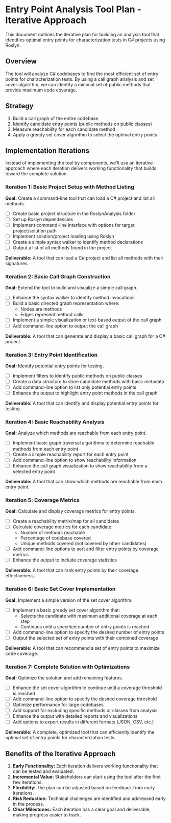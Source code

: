 # Entry Point Analysis Tool Plan - Iterative Approach

This document outlines the iterative plan for building an analysis tool that identifies optimal entry points for characterization tests in C# projects using Roslyn.

## Overview

The tool will analyze C# codebases to find the most efficient set of entry points for characterization tests. By using a call graph analysis and set cover algorithm, we can identify a minimal set of public methods that provide maximum code coverage.

## Strategy

1. Build a call graph of the entire codebase
2. Identify candidate entry points (public methods on public classes)
3. Measure reachability for each candidate method
4. Apply a greedy set cover algorithm to select the optimal entry points

## Implementation Iterations

Instead of implementing the tool by components, we'll use an iterative approach where each iteration delivers working functionality that builds toward the complete solution.

### Iteration 1: Basic Project Setup with Method Listing

**Goal:** Create a command-line tool that can load a C# project and list all methods.

- [ ] Create basic project structure in the RoslynAnalysis folder
- [ ] Set up Roslyn dependencies
- [ ] Implement command-line interface with options for target project/solution path
- [ ] Implement solution/project loading using Roslyn
- [ ] Create a simple syntax walker to identify method declarations
- [ ] Output a list of all methods found in the project

**Deliverable:** A tool that can load a C# project and list all methods with their signatures.

### Iteration 2: Basic Call Graph Construction

**Goal:** Extend the tool to build and visualize a simple call graph.

- [ ] Enhance the syntax walker to identify method invocations
- [ ] Build a basic directed graph representation where:
  - Nodes are methods
  - Edges represent method calls
- [ ] Implement a simple visualization or text-based output of the call graph
- [ ] Add command-line option to output the call graph

**Deliverable:** A tool that can generate and display a basic call graph for a C# project.

### Iteration 3: Entry Point Identification

**Goal:** Identify potential entry points for testing.

- [ ] Implement filters to identify public methods on public classes
- [ ] Create a data structure to store candidate methods with basic metadata
- [ ] Add command-line option to list only potential entry points
- [ ] Enhance the output to highlight entry point methods in the call graph

**Deliverable:** A tool that can identify and display potential entry points for testing.

### Iteration 4: Basic Reachability Analysis

**Goal:** Analyze which methods are reachable from each entry point.

- [ ] Implement basic graph traversal algorithms to determine reachable methods from each entry point
- [ ] Create a simple reachability report for each entry point
- [ ] Add command-line option to show reachability information
- [ ] Enhance the call graph visualization to show reachability from a selected entry point

**Deliverable:** A tool that can show which methods are reachable from each entry point.

### Iteration 5: Coverage Metrics

**Goal:** Calculate and display coverage metrics for entry points.

- [ ] Create a reachability matrix/map for all candidates
- [ ] Calculate coverage metrics for each candidate:
  - Number of methods reachable
  - Percentage of codebase covered
  - Unique methods covered (not covered by other candidates)
- [ ] Add command-line options to sort and filter entry points by coverage metrics
- [ ] Enhance the output to include coverage statistics

**Deliverable:** A tool that can rank entry points by their coverage effectiveness.

### Iteration 6: Basic Set Cover Implementation

**Goal:** Implement a simple version of the set cover algorithm.

- [ ] Implement a basic greedy set cover algorithm that:
  - Selects the candidate with maximum additional coverage at each step
  - Continues until a specified number of entry points is reached
- [ ] Add command-line option to specify the desired number of entry points
- [ ] Output the selected set of entry points with their combined coverage

**Deliverable:** A tool that can recommend a set of entry points to maximize code coverage.

### Iteration 7: Complete Solution with Optimizations

**Goal:** Optimize the solution and add remaining features.

- [ ] Enhance the set cover algorithm to continue until a coverage threshold is reached
- [ ] Add command-line option to specify the desired coverage threshold
- [ ] Optimize performance for large codebases
- [ ] Add support for excluding specific methods or classes from analysis
- [ ] Enhance the output with detailed reports and visualizations
- [ ] Add options to export results in different formats (JSON, CSV, etc.)

**Deliverable:** A complete, optimized tool that can efficiently identify the optimal set of entry points for characterization tests.

## Benefits of the Iterative Approach

1. **Early Functionality:** Each iteration delivers working functionality that can be tested and evaluated.
2. **Incremental Value:** Stakeholders can start using the tool after the first few iterations.
3. **Flexibility:** The plan can be adjusted based on feedback from early iterations.
4. **Risk Reduction:** Technical challenges are identified and addressed early in the process.
5. **Clear Milestones:** Each iteration has a clear goal and deliverable, making progress easier to track.
